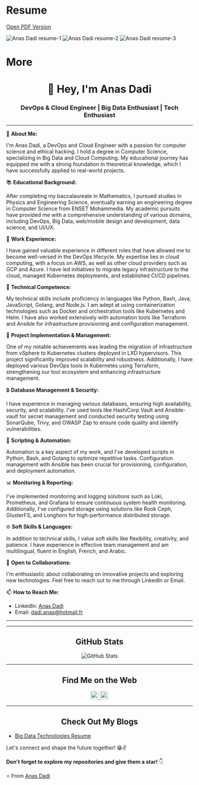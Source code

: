 # Resume
[Open PDF Version](https://dadianas.github.io/DadiAnas/dadianas_resume.pdf)

<img src="https://raw.githubusercontent.com/DadiAnas/DadiAnas/images-resume/resume-1.png" alt="Anas Dadi resume-1">
<img src="https://raw.githubusercontent.com/DadiAnas/DadiAnas/images-resume/resume-2.png" alt="Anas Dadi resume-2">
<img src="https://raw.githubusercontent.com/DadiAnas/DadiAnas/images-resume/resume-4.png" alt="Anas Dadi resume-3">

# More 
<h1 align="center">👋 Hey, I'm Anas Dadi</h1>
<h3 align="center">DevOps & Cloud Engineer | Big Data Enthusiast | Tech Enthusiast</h3>

---

🌟 **About Me:**

I'm Anas Dadi, a DevOps and Cloud Engineer with a passion for computer science and ethical hacking. I hold a degree in Computer Science, specializing in Big Data and Cloud Computing. My educational journey has equipped me with a strong foundation in theoretical knowledge, which I have successfully applied to real-world projects.

📚 **Educational Background:**

After completing my baccalaureate in Mathematics, I pursued studies in Physics and Engineering Science, eventually earning an engineering degree in Computer Science from ENSET Mohammedia. My academic pursuits have provided me with a comprehensive understanding of various domains, including DevOps, Big Data, web/mobile design and development, data science, and UI/UX.

🚀 **Work Experience:**

I have gained valuable experience in different roles that have allowed me to become well-versed in the DevOps lifecycle. My expertise lies in cloud computing, with a focus on AWS, as well as other cloud providers such as GCP and Azure. I have led initiatives to migrate legacy infrastructure to the cloud, managed Kubernetes deployments, and established CI/CD pipelines.

🔧 **Technical Competence:**

My technical skills include proficiency in languages like Python, Bash, Java, JavaScript, Golang, and Node.js. I am adept at using containerization technologies such as Docker and orchestration tools like Kubernetes and Helm. I have also worked extensively with automation tools like Terraform and Ansible for infrastructure provisioning and configuration management.

🚀 **Project Implementation & Management:**

One of my notable achievements was leading the migration of infrastructure from vSphere to Kubernetes clusters deployed in LXD hypervisors. This project significantly improved scalability and robustness. Additionally, I have deployed various DevOps tools in Kubernetes using Terraform, strengthening our tool ecosystem and enhancing infrastructure management.

🔒 **Database Management & Security:**

I have experience in managing various databases, ensuring high availability, security, and scalability. I've used tools like HashiCorp Vault and Ansible-vault for secret management and conducted security testing using SonarQube, Trivy, and OWASP Zap to ensure code quality and identify vulnerabilities.

🤖 **Scripting & Automation:**

Automation is a key aspect of my work, and I've developed scripts in Python, Bash, and Golang to optimize repetitive tasks. Configuration management with Ansible has been crucial for provisioning, configuration, and deployment automation.

📊 **Monitoring & Reporting:**

I've implemented monitoring and logging solutions such as Loki, Prometheus, and Grafana to ensure continuous system health monitoring. Additionally, I've configured storage using solutions like Rook Ceph, GlusterFS, and Longhorn for high-performance distributed storage.

🌐 **Soft Skills & Languages:**

In addition to technical skills, I value soft skills like flexibility, creativity, and patience. I have experience in effective team management and am multilingual, fluent in English, French, and Arabic.

🤝 **Open to Collaborations:**

I'm enthusiastic about collaborating on innovative projects and exploring new technologies. Feel free to reach out to me through LinkedIn or Email.

📫 **How to Reach Me:**

- LinkedIn: [Anas Dadi](https://www.linkedin.com/in/dadianas/)
- Email: [dadi.anas@hotmail.fr](mailto:dadi.anas@hotmail.fr)

---

<p align="center">
  <!-- Add your technology badges here -->
</p>

---

<h2 align="center">GitHub Stats</h2>

<p align="center">
  <img src="https://github-readme-stats.vercel.app/api?username=DadiAnas&show_icons=true&hide_border=true" alt="GitHub Stats">
</p>

---

<h2 align="center">Find Me on the Web</h2>

<p align="center">
  <a href="https://www.linkedin.com/in/dadianas/">
    <img alt="LinkedIn" width="22px" src="https://raw.githubusercontent.com/iconic/open-iconic/master/svg/globe.svg" />
  </a>
  <a href="https://www.linkedin.com/in/dadianas/">
    <img alt="LinkedIn" width="22px" src="https://cdn.jsdelivr.net/npm/simple-icons@v3/icons/linkedin.svg" />
  </a>
</p>

---

<h2 align="center">Check Out My Blogs</h2>

- [Big Data Technologies Resume](https://www.linkedin.com/pulse/big-data-technologies-resume-anas-dadi/)

Let's connect and shape the future together! 😁✌

**Don't forget to explore my repositories and give them a star!** 👇

:star: From [Anas Dadi](https://github.com/dadianas)

